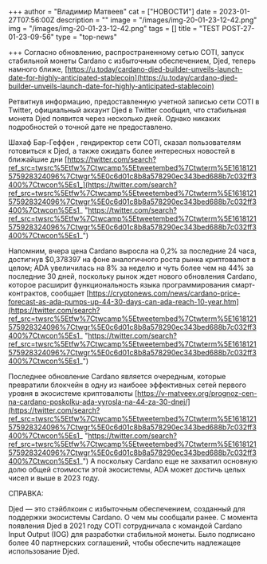 +++
author = "Владимир Матвеев"
cat = ["НОВОСТИ"]
date = 2023-01-27T07:56:00Z
description = ""
image = "/images/img-20-01-23-12-42.png"
img = "/images/img-20-01-23-12-42.png"
tags = []
title = "TEST POST-27-01-23-09-56"
type = "top-news"

+++
Согласно обновлению, распространенному сетью COTI, запуск стабильной монеты Cardano с избыточным обеспечением, Djed, теперь намного ближе, [https://u.today/cardano-djed-builder-unveils-launch-date-for-highly-anticipated-stablecoin](https://u.today/cardano-djed-builder-unveils-launch-date-for-highly-anticipated-stablecoin)

Ретвитнув информацию, предоставленную учетной записью сети COTI в Twitter, официальный аккаунт Djed в Twitter сообщил, что стабильная монета Djed появится через несколько дней. Однако никаких подробностей о точной дате не предоставлено.

Шахаф Бар-Геффен , гендиректор сети COTI, сказал пользователям готовиться к Djed, а также ожидать более интересных новостей в ближайшие дни [https://twitter.com/search?ref_src=twsrc%5Etfw%7Ctwcamp%5Etweetembed%7Ctwterm%5E1618121575928324096%7Ctwgr%5E0c6d01c8b8a578290ec343bed688b7c032ff3400%7Ctwcon%5Es1_](https://twitter.com/search?ref_src=twsrc%5Etfw%7Ctwcamp%5Etweetembed%7Ctwterm%5E1618121575928324096%7Ctwgr%5E0c6d01c8b8a578290ec343bed688b7c032ff3400%7Ctwcon%5Es1_ "https://twitter.com/search?ref_src=twsrc%5Etfw%7Ctwcamp%5Etweetembed%7Ctwterm%5E1618121575928324096%7Ctwgr%5E0c6d01c8b8a578290ec343bed688b7c032ff3400%7Ctwcon%5Es1_")

Напомним, вчера цена Cardano выросла на 0,2% за последние 24 часа, достигнув $0,378397 на фоне аналогичного роста рынка криптовалют в целом; ADA увеличилась на 8% за неделю и чуть более чем на 44% за последние 30 дней, поскольку рынок ждет нового обновления Cardano, которое расширит функциональность языка программирования смарт-контрактов, сообщает [https://cryptonews.com/news/cardano-price-forecast-as-ada-pumps-up-44-30-days-can-ada-reach-10-year.htm](https://twitter.com/search?ref_src=twsrc%5Etfw%7Ctwcamp%5Etweetembed%7Ctwterm%5E1618121575928324096%7Ctwgr%5E0c6d01c8b8a578290ec343bed688b7c032ff3400%7Ctwcon%5Es1_ "https://twitter.com/search?ref_src=twsrc%5Etfw%7Ctwcamp%5Etweetembed%7Ctwterm%5E1618121575928324096%7Ctwgr%5E0c6d01c8b8a578290ec343bed688b7c032ff3400%7Ctwcon%5Es1_")

Последнее обновление Cardano является очередным, которые превратили блокчейн в одну из наибоее эффективных сетей первого уровня в экосистеме криптовалюты [https://v-matveev.org/prognoz-cen-na-cardano-poskolku-ada-vyrosla-na-44-za-30-dnej/](https://twitter.com/search?ref_src=twsrc%5Etfw%7Ctwcamp%5Etweetembed%7Ctwterm%5E1618121575928324096%7Ctwgr%5E0c6d01c8b8a578290ec343bed688b7c032ff3400%7Ctwcon%5Es1_ "https://twitter.com/search?ref_src=twsrc%5Etfw%7Ctwcamp%5Etweetembed%7Ctwterm%5E1618121575928324096%7Ctwgr%5E0c6d01c8b8a578290ec343bed688b7c032ff3400%7Ctwcon%5Es1_") А поскольку Cardano еще не захватил основную долю общей стоимости этой экосистемы, ADA может достичь целых чисел и выше в 2023 году.

СПРАВКА:

Djed — это стэйблкоин с избыточным обеспечением, созданный для поддержки экосистемы Cardano. О чем мы сообщали ранее. С момента появления Djed в 2021 году COTI сотрудничала с командой Cardano Input Output (IOG) для разработки стабильной монеты. Было подписано более 40 партнерских соглашений, чтобы обеспечить надлежащее использование Djed.